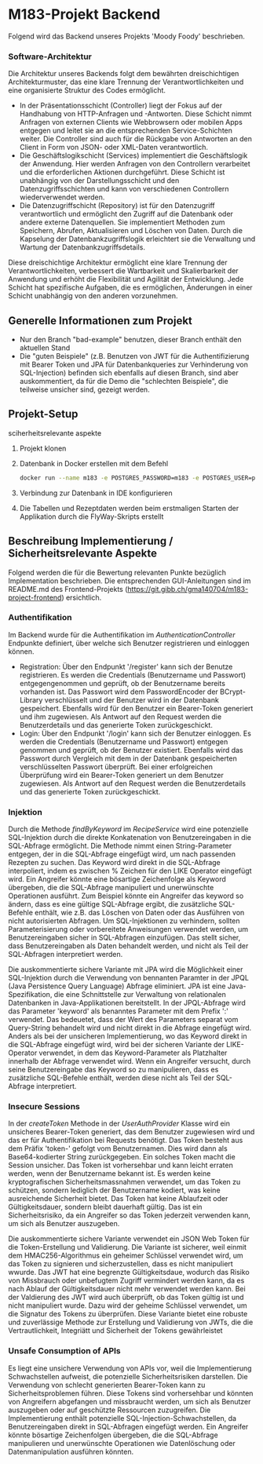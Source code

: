 # M183-Projekt Backend
Folgend wird das Backend unseres Projekts 'Moody Foody' beschrieben.

### Software-Architektur
Die Architektur unseres Backends folgt dem bewährten dreischichtigen Architekturmuster, das eine klare Trennung der Verantwortlichkeiten und eine organisierte Struktur des Codes ermöglicht.

- In der Präsentationsschicht (Controller) liegt der Fokus auf der Handhabung von HTTP-Anfragen und -Antworten. Diese Schicht nimmt Anfragen von externen Clients wie Webbrowsern oder mobilen Apps entgegen und leitet sie an die entsprechenden Service-Schichten weiter. Die Controller sind auch für die Rückgabe von Antworten an den Client in Form von JSON- oder XML-Daten verantwortlich.
- Die Geschäftslogikschicht (Services) implementiert die Geschäftslogik der Anwendung. Hier werden Anfragen von den Controllern verarbeitet und die erforderlichen Aktionen durchgeführt. Diese Schicht ist unabhängig von der Darstellungsschicht und den Datenzugriffsschichten und kann von verschiedenen Controllern wiederverwendet werden.
- Die Datenzugriffschicht (Repository) ist für den Datenzugriff verantwortlich und ermöglicht den Zugriff auf die Datenbank oder andere externe Datenquellen. Sie implementiert Methoden zum Speichern, Abrufen, Aktualisieren und Löschen von Daten. Durch die Kapselung der Datenbankzugriffslogik erleichtert sie die Verwaltung und Wartung der Datenbankzugriffsdetails.

Diese dreischichtige Architektur ermöglicht eine klare Trennung der Verantwortlichkeiten, verbessert die Wartbarkeit und Skalierbarkeit der Anwendung und erhöht die Flexibilität und Agilität der Entwicklung. Jede Schicht hat spezifische Aufgaben, die es ermöglichen, Änderungen in einer Schicht unabhängig von den anderen vorzunehmen.

## Generelle Informationen zum Projekt

- Nur den Branch "bad-example" benutzen, dieser Branch enthält den aktuellen Stand
- Die "guten Beispiele" (z.B. Benutzen von JWT für die Authentifizierung mit Bearer Token und JPA für Datenbankqueries zur Verhinderung von SQL-Injection) befinden sich ebenfalls auf diesen Branch, sind aber auskommentiert, da für die Demo die "schlechten Beispiele", die teilweise unsicher sind, gezeigt werden.

## Projekt-Setup
sciherheitsrelevante aspekte

1. Projekt klonen
2. Datenbank in Docker erstellen mit dem Befehl
   
   ```bash
   docker run --name m183 -e POSTGRES_PASSWORD=m183 -e POSTGRES_USER=postgres -p 5432:5432 -d postgres

4. Verbindung zur Datenbank in IDE konfigurieren
5. Die Tabellen und Rezeptdaten werden beim erstmaligen Starten der Applikation durch die FlyWay-Skripts erstellt   

## Beschreibung Implementierung / Sicherheitsrelevante Aspekte
Folgend werden die für die Bewertung relevanten Punkte bezüglich Implementation beschrieben. Die entsprechenden GUI-Anleitungen sind im README.md des Frontend-Projekts (https://git.gibb.ch/gma140704/m183-project-frontend) ersichtlich.

### Authentifikation
Im Backend wurde für die Authentifikation im _AuthenticationController_ Endpunkte definiert, über welche sich Benutzer registrieren und einloggen können. 
- Registration: Über den Endpunkt '/register' kann sich der Benutze registrieren. Es werden die Credentials (Benutzername und Passwort) entgegengenommen und geprüft, ob der Benutzername bereits vorhanden ist. Das Passwort wird dem PasswordEncoder der BCrypt-Library verschlüsselt und der Benutzer wird in der Datenbank gespeichert. Ebenfalls wird für den Benutzer ein Bearer-Token generiert und ihm zugewiesen. Als Antwort auf den Request werden die Benutzerdetails und das generierte Token zurückgeschickt.
- Login: Über den Endpunkt '/login' kann sich der Benutzer einloggen. Es werden die Credentials (Benutzername und Passwort) entgegen genommen und geprüft, ob der Benutzer existiert. Ebenfalls wird das Passwort durch Vergleich mit dem in der Datenbank gespeicherten verschlüsselten Passwort überprüft. Bei einer erfolgreichen Überprüfung wird ein Bearer-Token generiert un dem Benutzer zugewiesen. Als Antwort auf den Request werden die Benutzerdetails und das generierte Token zurückgeschickt.

### Injektion
Durch die Methode _findByKeyword_ im _RecipeService_ wird eine potenzielle SQL-Injektion durch die direkte Konkatenation von Benutzereingaben in die SQL-Abfrage ermöglicht. Die Methode nimmt einen String-Parameter entgegen, der in die SQL-Abfrage eingefügt wird, um nach passenden Rezepten zu suchen. Das Keyword wird direkt in die SQL-Abfrage interpoliert, indem es zwischen % Zeichen für den LIKE Operator eingefügt wird. Ein Angreifer könnte eine bösartige Zeichenfolge als Keyword übergeben, die die SQL-Abfrage manipuliert und unerwünschte Operationen ausführt. Zum Beispiel könnte ein Angreifer das keyword so ändern, dass es eine gültige SQL-Abfrage ergibt, die zusätzliche SQL-Befehle enthält, wie z.B. das Löschen von Daten oder das Ausführen von nicht autorisierten Abfragen. Um SQL-Injektionen zu verhindern, sollten Parameterisierung oder vorbereitete Anweisungen verwendet werden, um Benutzereingaben sicher in SQL-Abfragen einzufügen. Das stellt sicher, dass Benutzereingaben als Daten behandelt werden, und nicht als Teil der SQL-Abfragen interpretiert werden.

Die auskommentierte sichere Variante mit JPA wird die Möglichkeit einer SQL-Injektion durch die Verwendung von bennanten Paramter in der JPQL (Java Persistence Query Language) Abfrage eliminiert. JPA ist eine Java-Spezifikation, die eine Schnittstelle zur Verwaltung von relationalen Datenbanken in Java-Applikationen bereitstellt. In der JPQL-Abfrage wird das Parameter 'keyword' als benanntes Parameter mit dem Prefix ':' verwendet. Das bedeuetet, dass der Wert des Parameters separat vom Query-String behandelt wird und nicht direkt in die Abfrage eingefügt wird. Anders als bei der unsicheren Implementierung, wo das Keyword direkt in die SQL-Abfrage eingefügt wird, wird bei der sicheren Variante der LIKE-Operator verwendet, in dem das Keyword-Parameter als Platzhalter innerhalb der Abfrage verwendet wird. Wenn ein Angreifer versucht, durch seine Benutzereingabe das Keyword so zu manipulieren, dass es zusätzliche SQL-Befehle enthält, werden diese nicht als Teil der SQL-Abfrage interpretiert. 

### Insecure Sessions
In der _createToken_ Methode in der _UserAuthProvider_ Klasse wird ein unsicheres Bearer-Token generiert, das dem Benutzer zugewiesen wird und das er für Authentifikation bei Requests benötigt. Das Token besteht aus dem Präfix 'token-' gefolgt vom Benutzernamen. Dies wird dann als Base64-kodierter String zurückgegeben. Ein solches Token macht die Session unsicher. Das Token ist vorhersehbar und kann leicht erraten werden, wenn der Benutzername bekannt ist. Es werden keine kryptografischen Sicherheitsmassnahmen verwendet, um das Token zu schützen, sondern lediglich der Benutzername kodiert, was keine ausreichende Sicherheit bietet. Das Token hat keine Ablaufzeit oder Gültigkeitsdauer, sondern bleibt dauerhaft gültig. Das ist ein Sicherheitsrisiko, da ein Angreifer so das Token jederzeit verwenden kann, um sich als Benutzer auszugeben.

Die auskommentierte sichere Variante verwendet ein JSON Web Token für die Token-Erstellung und Validierung. Die Variante ist sicherer, weil einmit dem HMAC256-Algorithmus ein geheimer Schlüssel verwendet wird, um das Token zu signieren und sicherzustellen, dass es nicht manipuliert wwurde. Das JWT hat eine begrenzte Gültigkeitsdaue, wodurch das Risiko von Missbrauch oder unbefugtem Zugriff vermindert werden kann, da es nach Ablauf der Gültigkeitsdauer nicht mehr verwendet werden kann. Bei der Valdierung des JWT wird auch überprüft, ob das Token gültig ist und nicht manipuliert wurde. Dazu wird der geheime Schlüssel verwendet, um die Signatur des Tokens zu überprüfen. Diese Variante bietet eine robuste und zuverlässige Methode zur Erstellung und Validierung von JWTs, die die Vertrautlichkeit, Integriätt und Sicherheit der Tokens gewährleistet

### Unsafe Consumption of APIs
Es liegt eine unsichere Verwendung von APIs vor, weil die Implementierung Schwachstellen aufweist, die potenzielle Sicherheitsrisiken darstellen. Die Verwendung von schlecht generierten Bearer-Token kann zu Sicherheitsproblemen führen. Diese Tokens sind vorhersehbar und könnten von Angreifern abgefangen und missbraucht werden, um sich als Benutzer auszugeben oder auf geschützte Ressourcen zuzugreifen. Die Implementierung enthält potenzielle SQL-Injection-Schwachstellen, da Benutzereingaben direkt in SQL-Abfragen eingefügt werden. Ein Angreifer könnte bösartige Zeichenfolgen übergeben, die die SQL-Abfrage manipulieren und unerwünschte Operationen wie Datenlöschung oder Datenmanipulation ausführen könnten.
